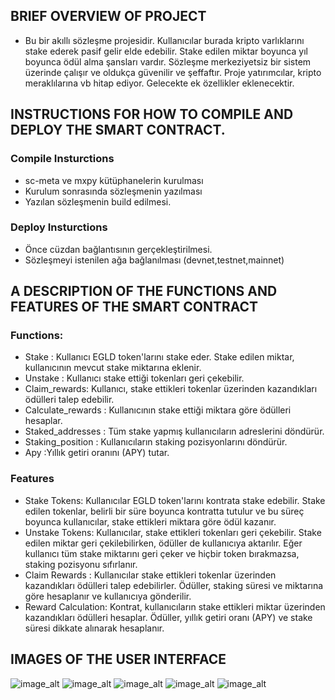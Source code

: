 ## BRIEF OVERVIEW OF PROJECT
- Bu bir akıllı sözleşme projesidir. Kullanıcılar burada kripto varlıklarını stake ederek pasif gelir elde edebilir. Stake edilen miktar boyunca yıl boyunca ödül alma şansları vardır. Sözleşme merkeziyetsiz bir sistem üzerinde çalışır ve oldukça güvenilir ve şeffaftır. Proje yatırımcılar, kripto meraklılarına vb hitap ediyor. Gelecekte ek özellikler eklenecektir. 

## INSTRUCTIONS FOR HOW TO  COMPILE AND DEPLOY THE SMART CONTRACT.

### Compile Insturctions
- sc-meta ve mxpy kütüphanelerin kurulması 
- Kurulum sonrasında sözleşmenin yazılması
- Yazılan sözleşmenin build edilmesi.
### Deploy Insturctions
- Önce cüzdan bağlantısının gerçekleştirilmesi.
- Sözleşmeyi istenilen ağa bağlanılması (devnet,testnet,mainnet)

## A DESCRIPTION OF THE FUNCTIONS AND FEATURES OF THE SMART CONTRACT 

### Functions:
- Stake : Kullanıcı EGLD token'larını stake eder. Stake edilen miktar, kullanıcının mevcut stake miktarına eklenir.
- Unstake : Kullanıcı stake ettiği tokenları geri çekebilir.
- Claim_rewards: Kullanıcı, stake ettikleri tokenlar üzerinden kazandıkları ödülleri talep edebilir.
- Calculate_rewards : Kullanıcının stake ettiği miktara göre ödülleri hesaplar.
- Staked_addresses : Tüm stake yapmış kullanıcıların adreslerini döndürür.
- Staking_position : Kullanıcıların staking pozisyonlarını döndürür.
- Apy :Yıllık getiri oranını (APY) tutar.

### Features
- Stake Tokens: Kullanıcılar EGLD token'larını kontrata stake edebilir. Stake edilen tokenlar, belirli bir süre boyunca kontratta tutulur ve bu süreç boyunca kullanıcılar, stake ettikleri miktara göre ödül kazanır.
- Unstake Tokens: Kullanıcılar, stake ettikleri tokenları geri çekebilir. Stake edilen miktar geri çekilebilirken, ödüller de kullanıcıya aktarılır. Eğer kullanıcı tüm stake miktarını geri çeker ve hiçbir token bırakmazsa, staking pozisyonu sıfırlanır.
- Claim Rewards : Kullanıcılar stake ettikleri tokenlar üzerinden kazandıkları ödülleri talep edebilirler. Ödüller, staking süresi ve miktarına göre hesaplanır ve kullanıcıya gönderilir.
- Reward Calculation: Kontrat, kullanıcıların stake ettikleri miktar üzerinden kazandıkları ödülleri hesaplar. Ödüller, yıllık getiri oranı (APY) ve stake süresi dikkate alınarak hesaplanır.

## IMAGES OF THE USER INTERFACE
![image_alt](https://github.com/user-attachments/assets/e35201ad-ff51-41aa-9066-774810c34a04)
![image_alt](https://github.com/user-attachments/assets/fd1efbe3-2ded-4c2e-8544-d9b42f2dbe18)
![image_alt](https://github.com/user-attachments/assets/6e4c64af-6e68-439e-a94b-e1d68232e2eb)
![image_alt](https://github.com/user-attachments/assets/8e5b605b-b591-4f14-95d3-5c4a09971106)
![image_alt](https://github.com/user-attachments/assets/c8588618-d056-4ab1-bbc3-ba080087542c)

